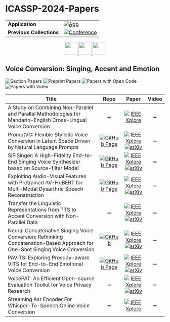 # ICASSP-2024-Papers

<table>
    <tr>
        <td><strong>Application</strong></td>
        <td>
            <a href="https://huggingface.co/spaces/DmitryRyumin/NewEraAI-Papers" style="float:left;">
                <img src="https://img.shields.io/badge/🤗-NewEraAI--Papers-FFD21F.svg" alt="App" />
            </a>
        </td>
    </tr>
    <tr>
        <td><strong>Previous Collections</strong></td>
        <td>
            <a href="https://github.com/DmitryRyumin/ICASSP-2023-24-Papers/blob/main/README_2023.md">
                <img src="http://img.shields.io/badge/ICASSP-2023-0073AE.svg" alt="Conference">
            </a>
        </td>
    </tr>
</table>

<div align="center">
    <a href="https://github.com/DmitryRyumin/ICASSP-2023-24-Papers/blob/main/sections/2024/main/AASP-P11.md">
        <img src="https://cdn.jsdelivr.net/gh/DmitryRyumin/NewEraAI-Papers@main/images/left.svg" width="40" alt="" />
    </a>
    <a href="https://github.com/DmitryRyumin/ICASSP-2023-24-Papers/">
        <img src="https://cdn.jsdelivr.net/gh/DmitryRyumin/NewEraAI-Papers@main/images/home.svg" width="40" alt="" />
    </a>
    <a href="https://github.com/DmitryRyumin/ICASSP-2023-24-Papers/blob/main/sections/2024/main/MLSP-P22.md">
        <img src="https://cdn.jsdelivr.net/gh/DmitryRyumin/NewEraAI-Papers@main/images/right.svg" width="40" alt="" />
    </a>
</div>


## Voice Conversion: Singing, Accent and Emotion

![Section Papers](https://img.shields.io/badge/Section%20Papers-9-42BA16) ![Preprint Papers](https://img.shields.io/badge/Preprint%20Papers-7-b31b1b) ![Papers with Open Code](https://img.shields.io/badge/Papers%20with%20Open%20Code-1-1D7FBF) ![Papers with Video](https://img.shields.io/badge/Papers%20with%20Video-0-FF0000)

| **Title** | **Repo** | **Paper** | **Video** |
|-----------|:--------:|:---------:|:---------:|
| A Study on Combining Non-Parallel and Parallel Methodologies for Mandarin-English Cross-Lingual Voice Conversion | :heavy_minus_sign: | [![IEEE Xplore](https://img.shields.io/badge/IEEE-10446264-E4A42C.svg)](https://ieeexplore.ieee.org/document/10446264) | :heavy_minus_sign: |
| PromptVC: Flexible Stylistic Voice Conversion in Latent Space Driven by Natural Language Prompts | [![GitHub Page](https://img.shields.io/badge/GitHub-Page-159957.svg?style=flat)](https://yaoxunji.github.io/prompt_vc/) | [![IEEE Xplore](https://img.shields.io/badge/IEEE-10445804-E4A42C.svg)](https://ieeexplore.ieee.org/document/10445804) <br/> [![arXiv](https://img.shields.io/badge/arXiv-2309.09262-b31b1b.svg)](https://arxiv.org/abs/2309.09262) | :heavy_minus_sign: |
| SiFiSinger: A High-Fidelity End-to-End Singing Voice Synthesizer based on Source-filter Model | [![GitHub Page](https://img.shields.io/badge/GitHub-Page-159957.svg?style=flat)](https://sounddemos.github.io/sifisinger/) | [![IEEE Xplore](https://img.shields.io/badge/IEEE-10446786-E4A42C.svg)](https://ieeexplore.ieee.org/document/10446786) <br/> [![arXiv](https://img.shields.io/badge/arXiv-2410.12536-b31b1b.svg)](https://arxiv.org/abs/2410.12536) | :heavy_minus_sign: |
| Exploiting Audio-Visual Features with Pretrained AV-HuBERT for Multi-Modal Dysarthric Speech Reconstruction | [![GitHub Page](https://img.shields.io/badge/GitHub-Page-159957.svg?style=flat)](https://chenxuey20.github.io/MMDSR/) | [![IEEE Xplore](https://img.shields.io/badge/IEEE-10445949-E4A42C.svg)](https://ieeexplore.ieee.org/document/10445949) <br/> [![arXiv](https://img.shields.io/badge/arXiv-2401.17796-b31b1b.svg)](https://arxiv.org/abs/2401.17796) | :heavy_minus_sign: |
| Transfer the Linguistic Representations from TTS to Accent Conversion with Non-Parallel Data | :heavy_minus_sign: | [![IEEE Xplore](https://img.shields.io/badge/IEEE-10447205-E4A42C.svg)](https://ieeexplore.ieee.org/document/10447205) <br/> [![arXiv](https://img.shields.io/badge/arXiv-2401.03538-b31b1b.svg)](https://arxiv.org/abs/2401.03538) | :heavy_minus_sign: |
| Neural Concatenative Singing Voice Conversion: Rethinking Concatenation-Based Approach for One-Shot Singing Voice Conversion | [![GitHub](https://img.shields.io/github/stars/LEELLL/GDA-icassp2024?style=flat)](https://github.com/thuhcsi/NeuCoSVC) | [![IEEE Xplore](https://img.shields.io/badge/IEEE-10446066-E4A42C.svg)](https://ieeexplore.ieee.org/document/10446066) <br/> [![arXiv](https://img.shields.io/badge/arXiv-2312.04919-b31b1b.svg)](https://arxiv.org/abs/2312.04919) | :heavy_minus_sign: |
| PAVITS: Exploring Prosody-aware VITS for End-to-End Emotional Voice Conversion | [![GitHub Page](https://img.shields.io/badge/GitHub-Page-159957.svg?style=flat)](https://jeremychee4.github.io/pavits4EVC/) | [![IEEE Xplore](https://img.shields.io/badge/IEEE-10446191-E4A42C.svg)](https://ieeexplore.ieee.org/document/10446191) <br/> [![arXiv](https://img.shields.io/badge/arXiv-2403.01494-b31b1b.svg)](https://arxiv.org/abs/2403.01494) | :heavy_minus_sign: |
| VoicePAT: An Efficient Open-source Evaluation Toolkit for Voice Privacy Research | :heavy_minus_sign: | [![IEEE Xplore](https://img.shields.io/badge/IEEE-10365329-E4A42C.svg)](https://ieeexplore.ieee.org/document/10365329) <br/> [![arXiv](https://img.shields.io/badge/arXiv-2309.08049-b31b1b.svg)](https://arxiv.org/abs/2309.08049) | :heavy_minus_sign: |
| Streaming Asr Encoder For Whisper-To-Speech Online Voice Conversion | :heavy_minus_sign: | [![IEEE Xplore](https://img.shields.io/badge/IEEE-10360259-E4A42C.svg)](https://ieeexplore.ieee.org/document/10360259) | :heavy_minus_sign: |
